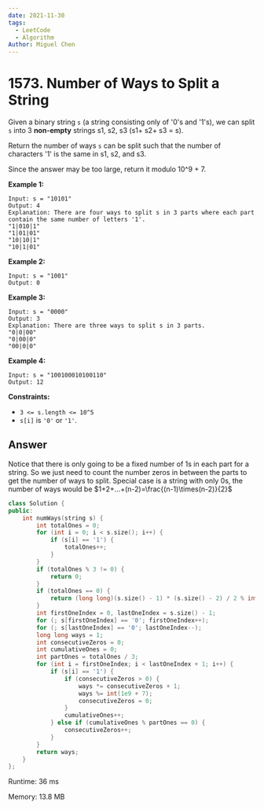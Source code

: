 ```yaml
---
date: 2021-11-30
tags: 
  - LeetCode
  - Algorithm
Author: Miguel Chen
---
```


# 1573. Number of Ways to Split a String

Given a binary string `s` (a string consisting only of '0's and '1's), we can split `s` into 3 **non-empty** strings s1, s2, s3 (s1+ s2+ s3 = s).

Return the number of ways `s` can be split such that the number of characters '1' is the same in s1, s2, and s3.

Since the answer may be too large, return it modulo 10^9 + 7.

 

**Example 1:**

```
Input: s = "10101"
Output: 4
Explanation: There are four ways to split s in 3 parts where each part contain the same number of letters '1'.
"1|010|1"
"1|01|01"
"10|10|1"
"10|1|01"
```

**Example 2:**

```
Input: s = "1001"
Output: 0
```

**Example 3:**

```
Input: s = "0000"
Output: 3
Explanation: There are three ways to split s in 3 parts.
"0|0|00"
"0|00|0"
"00|0|0"
```

**Example 4:**

```
Input: s = "100100010100110"
Output: 12
```

 

**Constraints:**

- `3 <= s.length <= 10^5`
- `s[i]` is `'0'` or `'1'`.

## Answer

Notice that there is only going to be a fixed number of 1s in each part for a string. So we just need to count the number zeros in between the parts to get the number of ways to split. Special case is a string with only 0s, the number of ways would be $1+2+...+(n-2)=\frac{(n-1)\times(n-2)}{2}$

```cpp
class Solution {
public:
    int numWays(string s) {
        int totalOnes = 0;
        for (int i = 0; i < s.size(); i++) {
            if (s[i] == '1') {
                totalOnes++;
            }
        }
        if (totalOnes % 3 != 0) {
            return 0;
        }
        if (totalOnes == 0) {
            return (long long)(s.size() - 1) * (s.size() - 2) / 2 % int(1e9 + 7);
        }
        int firstOneIndex = 0, lastOneIndex = s.size() - 1;
        for (; s[firstOneIndex] == '0'; firstOneIndex++);
        for (; s[lastOneIndex] == '0'; lastOneIndex--);
        long long ways = 1;
        int consecutiveZeros = 0;
        int cumulativeOnes = 0;
        int partOnes = totalOnes / 3;
        for (int i = firstOneIndex; i < lastOneIndex + 1; i++) {
            if (s[i] == '1') {
                if (consecutiveZeros > 0) {
                    ways *= consecutiveZeros + 1;
                    ways %= int(1e9 + 7);
                    consecutiveZeros = 0;
                }
                cumulativeOnes++;
            } else if (cumulativeOnes % partOnes == 0) {
                consecutiveZeros++;
            }
        }
        return ways;
    }
};
```

Runtime: 36 ms

Memory: 13.8 MB
